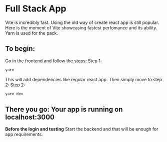 # Full Stack App

Vite is incredibly fast. Using the old way of create react app is still popular. Here is the moment of Vite showcasing fastest perfomance and its ability.
Yarn is used for the pack.

To begin: 
---
Go in the frontend and follow the steps:
Step 1:
```javascript
yarn
```
This will add dependencies like regular react app. Then simply move to step 2:
Step 2:
```javascript
yarn dev
```
There you go: Your app is running on localhost:3000
---
**Before the login and testing**
Start the backend and that will be enough for app requirements.


 
